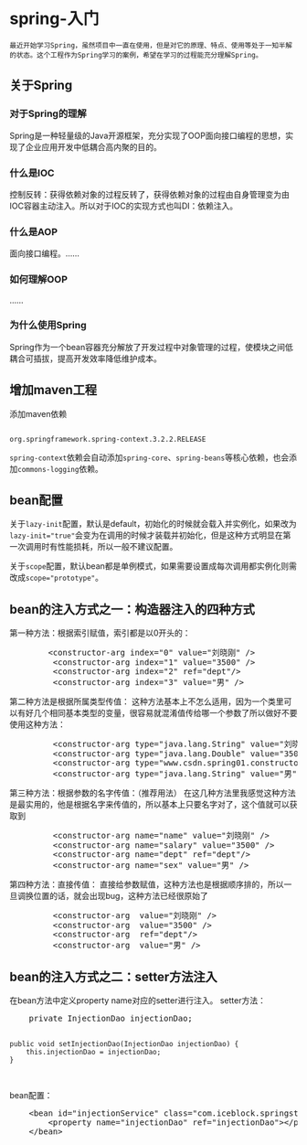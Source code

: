# spring-入门
    最近开始学习Spring，虽然项目中一直在使用，但是对它的原理、特点、使用等处于一知半解的状态。这个工程作为Spring学习的案例，希望在学习的过程能充分理解Spring。
<h2>关于Spring</h2>
<h3>对于Spring的理解</h3>
<p>Spring是一种轻量级的Java开源框架，充分实现了OOP面向接口编程的思想，实现了企业应用开发中低耦合高内聚的目的。</p>
<h3>什么是IOC</h3>
<p>控制反转：获得依赖对象的过程反转了，获得依赖对象的过程由自身管理变为由IOC容器主动注入。所以对于IOC的实现方式也叫DI：依赖注入。</p>
<h3>什么是AOP</h3>
<p>面向接口编程。……</p>
<h3>如何理解OOP</h3>
<p>……</p>
<h3>为什么使用Spring</h3>
<p>Spring作为一个bean容器充分解放了开发过程中对象管理的过程，使模块之间低耦合可插拔，提高开发效率降低维护成本。</p>

<h2>增加maven工程</h2>
<p>添加maven依赖</p>
<code>
org.springframework.spring-context.3.2.2.RELEASE
</code>
<p><code>spring-context</code>依赖会自动添加<code>spring-core</code>、<code>spring-beans</code>等核心依赖，也会添加<code>commons-logging</code>依赖。</p>

<h2>bean配置</h2>
<p>关于<code>lazy-init</code>配置，默认是default，初始化的时候就会载入并实例化，如果改为<code>lazy-init="true"</code>会变为在调用的时候才装载并初始化，但是这种方式明显在第一次调用时有性能损耗，所以一般不建议配置。</p>
<p>关于<code>scope</code>配置，默认bean都是单例模式，如果需要设置成每次调用都实例化则需改成<code>scope="prototype"</code>。</p>

<h2>bean的注入方式之一：构造器注入的四种方式</h2>
第一种方法：根据索引赋值，索引都是以0开头的：
<pre>        &lt;constructor-arg index="0" value="刘晓刚" /&gt;
         &lt;constructor-arg index="1" value="3500" /&gt;
         &lt;constructor-arg index="2" ref="dept"/&gt;
         &lt;constructor-arg index="3" value="男" /&gt;</pre> 
第二种方法是根据所属类型传值：
这种方法基本上不怎么适用，因为一个类里可以有好几个相同基本类型的变量，很容易就混淆值传给哪一个参数了所以做好不要使用这种方法：
<pre>         &lt;constructor-arg type="java.lang.String" value="刘晓刚" 
         &lt;constructor-arg type="java.lang.Double" value="3500" /&gt;
         &lt;constructor-arg type="www.csdn.spring01.constructor.Dept" ref="dept"/&gt;
         &lt;constructor-arg type="java.lang.String" value="男" /&gt; </pre> 
第三种方法：根据参数的名字传值：（推荐用法）
在这几种方法里我感觉这种方法是最实用的，他是根据名字来传值的，所以基本上只要名字对了，这个值就可以获取到  
<pre>         &lt;constructor-arg name="name" value="刘晓刚" /&gt;
         &lt;constructor-arg name="salary" value="3500" /&gt;
         &lt;constructor-arg name="dept" ref="dept"/&gt;
         &lt;constructor-arg name="sex" value="男" /&gt;</pre> 
第四种方法：直接传值：
直接给参数赋值，这种方法也是根据顺序排的，所以一旦调换位置的话，就会出现bug，这种方法已经很原始了
<pre>         &lt;constructor-arg  value="刘晓刚" /&gt;
         &lt;constructor-arg  value="3500" /&gt;
         &lt;constructor-arg  ref="dept"/&gt;
         &lt;constructor-arg  value="男" /&gt;</pre> 

<h2>bean的注入方式之二：setter方法注入</h2>
在bean方法中定义property name对应的setter进行注入。
setter方法：
<pre>
	private InjectionDao injectionDao;
	
	public void setInjectionDao(InjectionDao injectionDao) {
		this.injectionDao = injectionDao;
	}
</pre>
bean配置：
<pre>
	&lt;bean id="injectionService" class="com.iceblock.springstudy.injection.InjectionServiceImpl"&gt;
		&lt;property name="injectionDao" ref="injectionDao"&gt;&lt;/property&gt;
	&lt;/bean&gt;
</pre>
